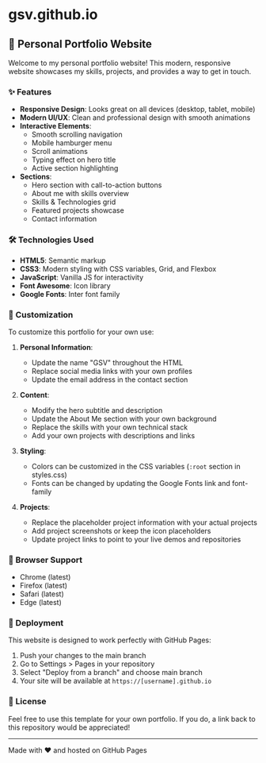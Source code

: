 # gsv.github.io

## 🚀 Personal Portfolio Website

Welcome to my personal portfolio website! This modern, responsive website showcases my skills, projects, and provides a way to get in touch.

### ✨ Features

- **Responsive Design**: Looks great on all devices (desktop, tablet, mobile)
- **Modern UI/UX**: Clean and professional design with smooth animations
- **Interactive Elements**: 
  - Smooth scrolling navigation
  - Mobile hamburger menu
  - Scroll animations
  - Typing effect on hero title
  - Active section highlighting
- **Sections**:
  - Hero section with call-to-action buttons
  - About me with skills overview
  - Skills & Technologies grid
  - Featured projects showcase
  - Contact information

### 🛠️ Technologies Used

- **HTML5**: Semantic markup
- **CSS3**: Modern styling with CSS variables, Grid, and Flexbox
- **JavaScript**: Vanilla JS for interactivity
- **Font Awesome**: Icon library
- **Google Fonts**: Inter font family

### 🎨 Customization

To customize this portfolio for your own use:

1. **Personal Information**:
   - Update the name "GSV" throughout the HTML
   - Replace social media links with your own profiles
   - Update the email address in the contact section

2. **Content**:
   - Modify the hero subtitle and description
   - Update the About Me section with your own background
   - Replace the skills with your own technical stack
   - Add your own projects with descriptions and links

3. **Styling**:
   - Colors can be customized in the CSS variables (`:root` section in styles.css)
   - Fonts can be changed by updating the Google Fonts link and font-family

4. **Projects**:
   - Replace the placeholder project information with your actual projects
   - Add project screenshots or keep the icon placeholders
   - Update project links to point to your live demos and repositories

### 📱 Browser Support

- Chrome (latest)
- Firefox (latest)
- Safari (latest)
- Edge (latest)

### 🚀 Deployment

This website is designed to work perfectly with GitHub Pages:

1. Push your changes to the main branch
2. Go to Settings > Pages in your repository
3. Select "Deploy from a branch" and choose main branch
4. Your site will be available at `https://[username].github.io`

### 📄 License

Feel free to use this template for your own portfolio. If you do, a link back to this repository would be appreciated!

---

Made with ❤️ and hosted on GitHub Pages
